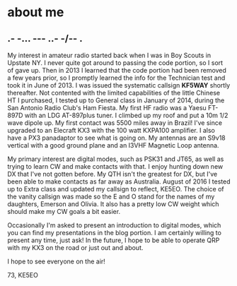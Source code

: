 # about me
## .- -... --- ..- -/-- .
My interest in amateur radio started back when I was in Boy Scouts in Upstate NY.  I never quite got around to passing the code portion, so I sort of gave up.  Then in 2013 I learned that the code portion had been removed a few years prior, so I promptly learned the info for the Technician test and took it in June of 2013.  I was issued the systematic callsign **KF5WAY** shortly thereafter.  Not contented with the limited capabilities of the little Chinese HT I purchased, I tested up to General class in January of 2014, during the San Antonio Radio Club's Ham Fiesta.  My first HF radio was a Yaesu FT-897D with an LDG AT-897plus tuner.  I climbed up my roof and put a 10m 1/2 wave dipole up.  My first contact was 5500 miles away in Brazil!  I've since upgraded to an Elecraft KX3 with the 100 watt KXPA100 amplifier.  I also have a PX3 panadaptor to see what is going on.  My antennas are an S9v18 vertical with a good ground plane and an I3VHF Magnetic Loop antenna.  

My primary interest are digital modes, such as PSK31 and JT65, as well as trying to learn CW and make contacts with that.  I enjoy hunting down new DX that I've not gotten before.  My QTH isn't the greatest for DX, but I've been able to make contacts as far away as Australia.  August of 2016 I tested up to Extra class and updated my callsign to reflect, KE5EO.  The choice of the vanity callsign was made so the E and O stand for the names of my daughters, Emerson and Olivia.  It also has a pretty low CW weight which should make my CW goals a bit easier. 

Occasionally I'm asked to present an introduction to digital modes, which you can find my presentations in the blog portion.  I am certainly willing to present any time, just ask!  In the future, I hope to be able to operate QRP with my KX3 on the road or just out and about. 

I hope to see everyone on the air!

73,
KE5EO